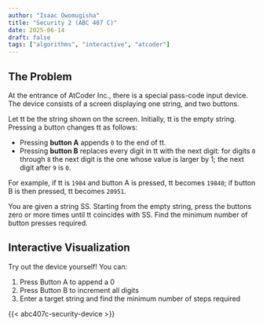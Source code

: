 ```yaml
---
author: "Isaac Owomugisha" 
title: "Security 2 (ABC 407 C)"
date: 2025-06-14
draft: false
tags: ["algorithms", "interactive", "atcoder"]
---
```


## The Problem

At the entrance of AtCoder Inc., there is a special pass-code input device. The device consists of a screen displaying one string, and two buttons.

Let tt be the string shown on the screen. Initially, tt is the empty string. Pressing a button changes tt as follows:

- Pressing **button A** appends `0` to the end of tt.
- Pressing **button B** replaces every digit in tt with the next digit: for digits `0` through `8` the next digit is the one whose value is larger by 1; the next digit after `9` is `0`.

For example, if tt is `1984` and button A is pressed, tt becomes `19840`; if button B is then pressed, tt becomes `20951`.

You are given a string SS. Starting from the empty string, press the buttons zero or more times until tt coincides with SS. Find the minimum number of button presses required.

## Interactive Visualization

Try out the device yourself! You can:
1. Press Button A to append a 0
2. Press Button B to increment all digits
3. Enter a target string and find the minimum number of steps required

{{< abc407c-security-device >}}
